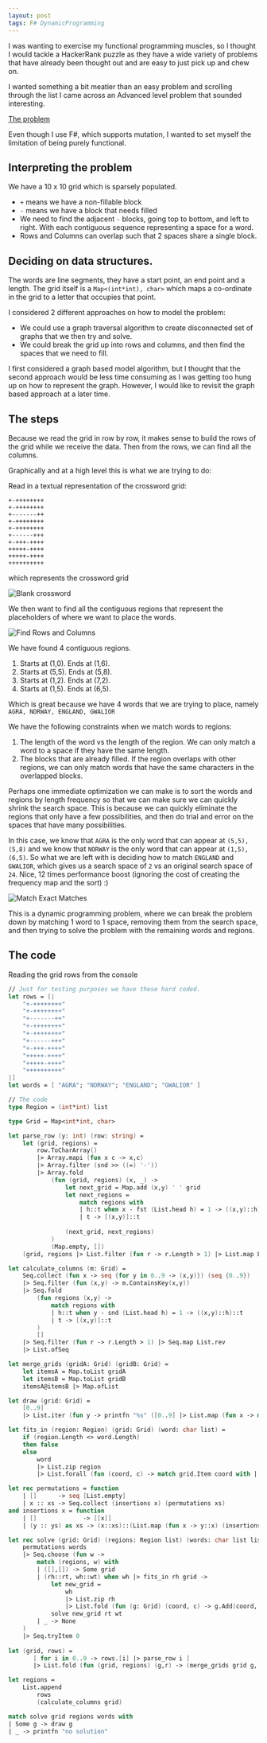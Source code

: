 ```yaml
---
layout: post
tags: F# DynamicProgramming
---
```


I was wanting to exercise my functional programming muscles, so I thought I would tackle a HackerRank puzzle as they have a wide variety of problems that have already been thought out and are easy to just pick up and chew on.

I wanted something a bit meatier than an easy problem and scrolling through the list I came across an Advanced level problem that sounded interesting.

[The problem](https://www.hackerrank.com/challenges/crosswords-101/problem)

Even though I use F#, which supports mutation, I wanted to set myself the limitation of being purely functional.

## Interpreting the problem

We have a 10 x 10 grid which is sparsely populated.
- `+` means we have a non-fillable block
- `-` means we have a block that needs filled
- We need to find the adjacent `-` blocks, going top to bottom, and left to right. With each contiguous sequence representing a space for a word.
- Rows and Columns can overlap such that 2 spaces share a single block.


## Deciding on data structures.
The words are line segments, they have a start point, an end point and a length.
The grid itself is a `Map<(int*int), char>` which maps a co-ordinate in the grid to a letter that occupies that point.

I considered 2 different approaches on how to model the problem:
 - We could use a graph traversal algorithm to create disconnected set of graphs that we then try and solve.
 - We could break the grid up into rows and columns, and then find the spaces that we need to fill.
 
I first considered a graph based model algorithm, but I thought that the second approach would be less time consuming as I was getting too hung up on how to represent the graph. However, I would like to revisit the graph based approach at a later time.

## The steps
Because we read the grid in row by row, it makes sense to build the rows of the grid while we receive the data.
Then from the rows, we can find all the columns.

Graphically and at a high level this is what we are trying to do:

Read in a textual representation of the crossword grid:
```
+-++++++++
+-++++++++
+-------++
+-++++++++
+-++++++++
+------+++
+-+++-++++
+++++-++++
+++++-++++
++++++++++
```

which represents the crossword grid 

![Blank crossword](/assets/images/posts/2020-05-29/EmptyCrossWord.png)

We then want to find all the contiguous regions that represent the placeholders of where we want to place the words.

![Find Rows and Columns](/assets/images/posts/2020-05-29/ColumnsAndRowsIdentified.png)

We have found 4 contiguous regions.
1. Starts at (1,0). Ends at (1,6).
1. Starts at (5,5). Ends at (5,8).
1. Starts at (1,2). Ends at (7,2).
1. Starts at (1,5). Ends at (6,5).

Which is great because we have 4 words that we are trying to place, namely `AGRA, NORWAY, ENGLAND, GWALIOR`

We have the following constraints when we match words to regions:
1. The length of the word vs the length of the region. We can only match a word to a space if they have the same length.
1. The blocks that are already filled. If the region overlaps with other regions, we can only match words that have the same characters in the overlapped blocks.

Perhaps one immediate optimization we can make is to sort the words and regions by length frequency so that we can make sure we can quickly shrink the search space. This is because we can quickly eliminate the regions that only have a few possibilities, and then do trial and error on the spaces that have many possibilities.

In this case, we know that `AGRA` is the only word that can appear at `(5,5), (5,8)` and we know that `NORWAY` is the only word that can appear at `(1,5), (6,5)`.
So what we are left with is deciding how to match `ENGLAND` and `GWALIOR`, which gives us a search space of `2` vs an original search space of `24`. Nice, 12 times performance boost (ignoring the cost of creating the frequency map and the sort) :)

![Match Exact Matches](/assets/images/posts/2020-05-29/PartiallyFilled.png)


This is a dynamic programming problem, where we can break the problem down by matching 1 word to 1 space, removing them from the search space, and then trying to solve the problem with the remaining words and regions.

## The code

Reading the grid rows from the console
```fsharp
// Just for testing purposes we have these hard coded.
let rows = [| 
    "+-++++++++"
    "+-++++++++"
    "+-------++"
    "+-++++++++"
    "+-++++++++"
    "+------+++"
    "+-+++-++++"
    "+++++-++++"
    "+++++-++++"
    "++++++++++"
|]
let words = [ "AGRA"; "NORWAY"; "ENGLAND"; "GWALIOR" ]

// The code
type Region = (int*int) list

type Grid = Map<int*int, char>

let parse_row (y: int) (row: string) = 
    let (grid, regions) =
        row.ToCharArray()
        |> Array.mapi (fun x c -> x,c)
        |> Array.filter (snd >> ((=) '-'))
        |> Array.fold 
            (fun (grid, regions) (x, _) -> 
                let next_grid = Map.add (x,y) ' ' grid
                let next_regions =
                    match regions with
                    | h::t when x - fst (List.head h) = 1 -> ((x,y)::h)::t
                    | t -> [(x,y)]::t
            
                (next_grid, next_regions)
            )
            (Map.empty, [])
    (grid, regions |> List.filter (fun r -> r.Length > 1) |> List.map List.rev)

let calculate_columns (m: Grid) = 
    Seq.collect (fun x -> seq {for y in 0..9 -> (x,y)}) (seq {0..9})
    |> Seq.filter (fun (x,y) -> m.ContainsKey(x,y)) 
    |> Seq.fold
        (fun regions (x,y) -> 
            match regions with
            | h::t when y - snd (List.head h) = 1 -> ((x,y)::h)::t
            | t -> [(x,y)]::t
        ) 
        []
    |> Seq.filter (fun r -> r.Length > 1) |> Seq.map List.rev
    |> List.ofSeq

let merge_grids (gridA: Grid) (gridB: Grid) =
    let itemsA = Map.toList gridA
    let itemsB = Map.toList gridB
    itemsA@itemsB |> Map.ofList

let draw (grid: Grid) =
    [0..9]
    |> List.iter (fun y -> printfn "%s" ([0..9] |> List.map (fun x -> match grid.TryFind((x,y)) with | Some c -> c | _ -> '+') |> String.Concat))

let fits_in (region: Region) (grid: Grid) (word: char list) =
    if (region.Length <> word.Length)
    then false
    else 
        word
        |> List.zip region
        |> List.forall (fun (coord, c) -> match grid.Item coord with | ' ' -> true | x when x = c -> true | _ -> false)

let rec permutations = function
    | []      -> seq [List.empty]
    | x :: xs -> Seq.collect (insertions x) (permutations xs)
and insertions x = function
    | []             -> [[x]]
    | (y :: ys) as xs -> (x::xs)::(List.map (fun x -> y::x) (insertions x ys))

let rec solve (grid: Grid) (regions: Region list) (words: char list list) =
    permutations words
    |> Seq.choose (fun w ->
        match (regions, w) with
        | ([],[]) -> Some grid
        | (rh::rt, wh::wt) when wh |> fits_in rh grid -> 
            let new_grid = 
                wh
                |> List.zip rh
                |> List.fold (fun (g: Grid) (coord, c) -> g.Add(coord, c)) grid
            solve new_grid rt wt
        | _ -> None
    )
    |> Seq.tryItem 0
    
let (grid, rows) =
       [ for i in 0..9 -> rows.[i] |> parse_row i ] 
       |> List.fold (fun (grid, regions) (g,r) -> (merge_grids grid g, r@regions )) (Map.empty, [])

let regions = 
    List.append
        rows
        (calculate_columns grid)

match solve grid regions words with
| Some g -> draw g
| _ -> printfn "no solution"
```
